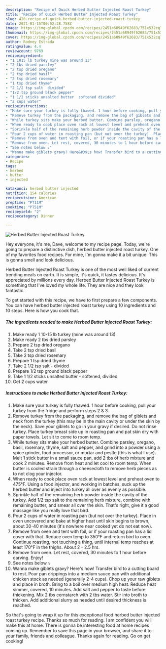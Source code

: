 ```yaml
---
description: "Recipe of Quick Herbed Butter Injected Roast Turkey"
title: "Recipe of Quick Herbed Butter Injected Roast Turkey"
slug: 420-recipe-of-quick-herbed-butter-injected-roast-turkey
date: 2021-01-15T00:52:28.758Z
image: https://img-global.cpcdn.com/recipes/2451a68949f62683/751x532cq70/herbed-butter-injected-roast-turkey-recipe-main-photo.jpg
thumbnail: https://img-global.cpcdn.com/recipes/2451a68949f62683/751x532cq70/herbed-butter-injected-roast-turkey-recipe-main-photo.jpg
cover: https://img-global.cpcdn.com/recipes/2451a68949f62683/751x532cq70/herbed-butter-injected-roast-turkey-recipe-main-photo.jpg
author: Rodney Estrada
ratingvalue: 4.4
reviewcount: 9769
recipeingredient:
- "1 1015 lb turkey mine was around 13"
- "2 tbs dried parsley"
- "2 tsp dried oregano"
- "2 tsp dried basil"
- "2 tsp dried rosemary"
- "1 tsp dried thyme"
- "2 1/2 tsp salt  divided"
- "1/2 tsp ground black pepper"
- "1 1/2 sticks unsalted butter  softened divided"
- "2 cups water"
recipeinstructions:
- "Make sure your turkey is fully thawed. 1 hour before cooking, pull your turkey from the fridge and perform steps 2 &amp; 3."
- "Remove turkey from the packaging, and remove the bag of giblets and neck from the turkey (this may be in the main cavity or under the skin by the neck). Save your giblets to go in your gravy if desired. Do not rinse turkey. Place turkey breast side up in roasting pan and pat skin dry with paper towels. Let sit to come to room temp."
- "While turkey sits make your herbed butter. Combine parsley, oregano, basil, rosemary, thyme, salt and pepper, and grind into a powder using a spice grinder, food processor, or mortar and pestle (this is what I use). Melt 1 stick butter in a small sauce pan, add 2 tbs of herb mixture and cook 2 minutes. Remove from heat and let cool to room temp. When butter is cooled strain through a cheesecloth to remove herb pieces as to not clog your injector."
- "When ready to cook place oven rack at lowest level and preheat oven to 475°F. Using a food injector, and working in batches, suck up the herbed butter and inject into turkey all over as evenly as possible."
- "Sprinkle half of the remaining herb powder inside the cavity of the turkey. Add 1/2 tsp salt to the remaining herb mixture, combine with remaining butter, and smear all over the skin. That&#39;s right, give it a good massage like you really love that bird."
- "Pour 2 cups of water in roasting pan (but not over the turkey). Place in oven uncovered and bake at higher heat until skin begins to brown, about 30-40 minutes (it&#39;s nowhere near cooked yet do not eat now)."
- "Remove from oven and tent with foil, or if your roasting pan has a lid cover with that. Reduce oven temp to 350°F and return bird to oven. Continue roasting, not touching a thing, until internal temp reaches at least 170°F in the thighs. About 2 - 2.5 hrs."
- "Remove from oven. Let rest, covered, 30 minutes to 1 hour before carving. Enjoy!"
- "See notes below ⤵"
- "Wanna make giblets gravy? Here&#39;s how! Transfer bird to a cutting board to rest. Pour pan drippings into a medium sauce pan with additional chicken stock as needed (generally 2-4 cups). Chop up your raw giblets and place in broth. Bring to a boil over medium high heat. Reduce heat simmer, covered, 10 minutes. Add salt and pepper to taste before thickening. Mix 2 tbs cornstarch with 2 tbs water. Stir into broth to thicken. Add additional slurry as needed until desired thickness is reached."
categories:
- Recipe
tags:
- herbed
- butter
- injected

katakunci: herbed butter injected 
nutrition: 154 calories
recipecuisine: American
preptime: "PT11M"
cooktime: "PT51M"
recipeyield: "2"
recipecategory: Dinner

---
```



![Herbed Butter Injected Roast Turkey](https://img-global.cpcdn.com/recipes/2451a68949f62683/751x532cq70/herbed-butter-injected-roast-turkey-recipe-main-photo.jpg)

Hey everyone, it's me, Dave, welcome to my recipe page. Today, we're going to prepare a distinctive dish, herbed butter injected roast turkey. One of my favorites food recipes. For mine, I'm gonna make it a bit unique. This is gonna smell and look delicious.



Herbed Butter Injected Roast Turkey is one of the most well liked of current trending meals on earth. It is simple, it's quick, it tastes delicious. It's appreciated by millions every day. Herbed Butter Injected Roast Turkey is something that I've loved my whole life. They are nice and they look fantastic.


To get started with this recipe, we have to first prepare a few components. You can have herbed butter injected roast turkey using 10 ingredients and 10 steps. Here is how you cook that.

<!--inarticleads1-->

##### The ingredients needed to make Herbed Butter Injected Roast Turkey:

1. Make ready 1 10-15 lb turkey (mine was around 13)
1. Make ready 2 tbs dried parsley
1. Prepare 2 tsp dried oregano
1. Take 2 tsp dried basil
1. Take 2 tsp dried rosemary
1. Prepare 1 tsp dried thyme
1. Take 2 1/2 tsp salt - divided
1. Prepare 1/2 tsp ground black pepper
1. Take 1 1/2 sticks unsalted butter - softened, divided
1. Get 2 cups water




<!--inarticleads2-->

##### Instructions to make Herbed Butter Injected Roast Turkey:

1. Make sure your turkey is fully thawed. 1 hour before cooking, pull your turkey from the fridge and perform steps 2 &amp; 3.
1. Remove turkey from the packaging, and remove the bag of giblets and neck from the turkey (this may be in the main cavity or under the skin by the neck). Save your giblets to go in your gravy if desired. Do not rinse turkey. Place turkey breast side up in roasting pan and pat skin dry with paper towels. Let sit to come to room temp.
1. While turkey sits make your herbed butter. Combine parsley, oregano, basil, rosemary, thyme, salt and pepper, and grind into a powder using a spice grinder, food processor, or mortar and pestle (this is what I use). Melt 1 stick butter in a small sauce pan, add 2 tbs of herb mixture and cook 2 minutes. Remove from heat and let cool to room temp. When butter is cooled strain through a cheesecloth to remove herb pieces as to not clog your injector.
1. When ready to cook place oven rack at lowest level and preheat oven to 475°F. Using a food injector, and working in batches, suck up the herbed butter and inject into turkey all over as evenly as possible.
1. Sprinkle half of the remaining herb powder inside the cavity of the turkey. Add 1/2 tsp salt to the remaining herb mixture, combine with remaining butter, and smear all over the skin. That&#39;s right, give it a good massage like you really love that bird.
1. Pour 2 cups of water in roasting pan (but not over the turkey). Place in oven uncovered and bake at higher heat until skin begins to brown, about 30-40 minutes (it&#39;s nowhere near cooked yet do not eat now).
1. Remove from oven and tent with foil, or if your roasting pan has a lid cover with that. Reduce oven temp to 350°F and return bird to oven. Continue roasting, not touching a thing, until internal temp reaches at least 170°F in the thighs. About 2 - 2.5 hrs.
1. Remove from oven. Let rest, covered, 30 minutes to 1 hour before carving. Enjoy!
1. See notes below ⤵
1. Wanna make giblets gravy? Here&#39;s how! Transfer bird to a cutting board to rest. Pour pan drippings into a medium sauce pan with additional chicken stock as needed (generally 2-4 cups). Chop up your raw giblets and place in broth. Bring to a boil over medium high heat. Reduce heat simmer, covered, 10 minutes. Add salt and pepper to taste before thickening. Mix 2 tbs cornstarch with 2 tbs water. Stir into broth to thicken. Add additional slurry as needed until desired thickness is reached.




So that's going to wrap it up for this exceptional food herbed butter injected roast turkey recipe. Thanks so much for reading. I am confident you will make this at home. There is gonna be interesting food at home recipes coming up. Remember to save this page in your browser, and share it to your family, friends and colleague. Thanks again for reading. Go on get cooking!
